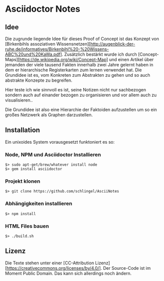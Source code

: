 # Asciidoctor Notes

## Idee 

Die zugrunde liegende Idee für dieses Proof of Concept ist das Konzept von [Birkenbihls assoziativen Wissensnetzen][http://augenblick-der-ruhe.de/informatives/Birkenbihl%20-%20Wissens-ABC%20und%20KaWa.pdf]. Zusätzlich bestärkt wurde ich durch [Concept-Maps][https://de.wikipedia.org/wiki/Concept-Map] und einen Artikel über jemanden der viele tausend Fakten innerhalb zwei Jahre gelernt haben in dem er hierarchische Registerkarten zum lernen verwendet hat. Die Grundidee ist es, vom Konkreten zum Abstrakten zu gehen und so auch abstrakte Konzepte zu begreifen.

Hier teste ich wie sinnvoll es ist, seine Notizen nicht nur sachbezogen sondern auch auf einander bezogen zu organisieren und vor allem auch zu visualisieren..

Die Grundidee ist also eine Hierarchie der Faktoiden aufzustellen um so ein großes Netzwerk als Graphen darzustellen.

## Installation

Ein unixoides System vorausgesetzt funktoniert es so:

### Node, NPM und Asciidoctor Installieren

```
$> sudo apt-get/brew/whatever install node
$> gem install asciidoctor
```

### Projekt klonen
```
$> git clone https://github.com/schlingel/AsciiNotes
```

### Abhängigkeiten installieren

```
$> npm install
```

### HTML Files bauen

```
$> ./build.sh
```

## Lizenz

Die Texte stehen unter einer [CC-Attribution Lizenz][https://creativecommons.org/licenses/by/4.0/]. Der Source-Code ist im Moment Public Domain. Das kann sich allerdings noch ändern.